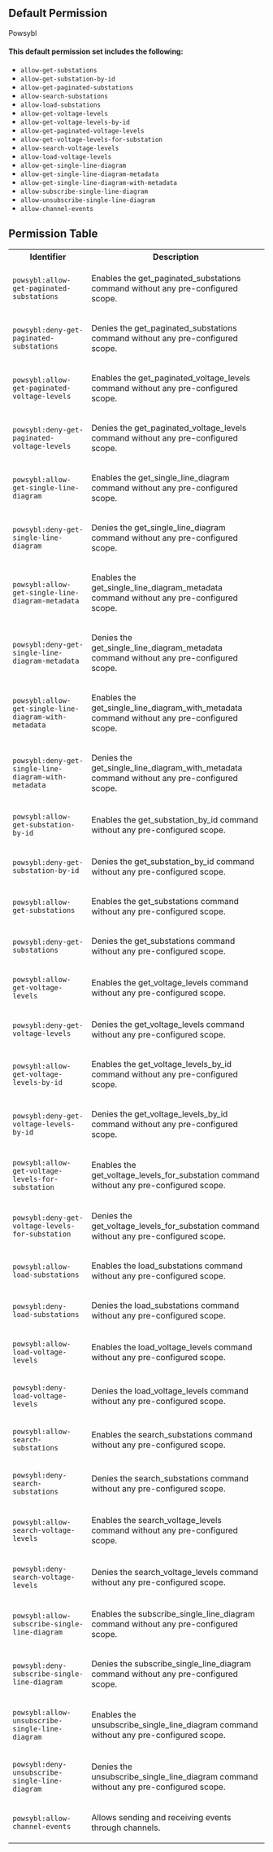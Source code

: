 ## Default Permission

Powsybl

#### This default permission set includes the following:

- `allow-get-substations`
- `allow-get-substation-by-id`
- `allow-get-paginated-substations`
- `allow-search-substations`
- `allow-load-substations`
- `allow-get-voltage-levels`
- `allow-get-voltage-levels-by-id`
- `allow-get-paginated-voltage-levels`
- `allow-get-voltage-levels-for-substation`
- `allow-search-voltage-levels`
- `allow-load-voltage-levels`
- `allow-get-single-line-diagram`
- `allow-get-single-line-diagram-metadata`
- `allow-get-single-line-diagram-with-metadata`
- `allow-subscribe-single-line-diagram`
- `allow-unsubscribe-single-line-diagram`
- `allow-channel-events`

## Permission Table

<table>
<tr>
<th>Identifier</th>
<th>Description</th>
</tr>


<tr>
<td>

`powsybl:allow-get-paginated-substations`

</td>
<td>

Enables the get_paginated_substations command without any pre-configured scope.

</td>
</tr>

<tr>
<td>

`powsybl:deny-get-paginated-substations`

</td>
<td>

Denies the get_paginated_substations command without any pre-configured scope.

</td>
</tr>

<tr>
<td>

`powsybl:allow-get-paginated-voltage-levels`

</td>
<td>

Enables the get_paginated_voltage_levels command without any pre-configured scope.

</td>
</tr>

<tr>
<td>

`powsybl:deny-get-paginated-voltage-levels`

</td>
<td>

Denies the get_paginated_voltage_levels command without any pre-configured scope.

</td>
</tr>

<tr>
<td>

`powsybl:allow-get-single-line-diagram`

</td>
<td>

Enables the get_single_line_diagram command without any pre-configured scope.

</td>
</tr>

<tr>
<td>

`powsybl:deny-get-single-line-diagram`

</td>
<td>

Denies the get_single_line_diagram command without any pre-configured scope.

</td>
</tr>

<tr>
<td>

`powsybl:allow-get-single-line-diagram-metadata`

</td>
<td>

Enables the get_single_line_diagram_metadata command without any pre-configured scope.

</td>
</tr>

<tr>
<td>

`powsybl:deny-get-single-line-diagram-metadata`

</td>
<td>

Denies the get_single_line_diagram_metadata command without any pre-configured scope.

</td>
</tr>

<tr>
<td>

`powsybl:allow-get-single-line-diagram-with-metadata`

</td>
<td>

Enables the get_single_line_diagram_with_metadata command without any pre-configured scope.

</td>
</tr>

<tr>
<td>

`powsybl:deny-get-single-line-diagram-with-metadata`

</td>
<td>

Denies the get_single_line_diagram_with_metadata command without any pre-configured scope.

</td>
</tr>

<tr>
<td>

`powsybl:allow-get-substation-by-id`

</td>
<td>

Enables the get_substation_by_id command without any pre-configured scope.

</td>
</tr>

<tr>
<td>

`powsybl:deny-get-substation-by-id`

</td>
<td>

Denies the get_substation_by_id command without any pre-configured scope.

</td>
</tr>

<tr>
<td>

`powsybl:allow-get-substations`

</td>
<td>

Enables the get_substations command without any pre-configured scope.

</td>
</tr>

<tr>
<td>

`powsybl:deny-get-substations`

</td>
<td>

Denies the get_substations command without any pre-configured scope.

</td>
</tr>

<tr>
<td>

`powsybl:allow-get-voltage-levels`

</td>
<td>

Enables the get_voltage_levels command without any pre-configured scope.

</td>
</tr>

<tr>
<td>

`powsybl:deny-get-voltage-levels`

</td>
<td>

Denies the get_voltage_levels command without any pre-configured scope.

</td>
</tr>

<tr>
<td>

`powsybl:allow-get-voltage-levels-by-id`

</td>
<td>

Enables the get_voltage_levels_by_id command without any pre-configured scope.

</td>
</tr>

<tr>
<td>

`powsybl:deny-get-voltage-levels-by-id`

</td>
<td>

Denies the get_voltage_levels_by_id command without any pre-configured scope.

</td>
</tr>

<tr>
<td>

`powsybl:allow-get-voltage-levels-for-substation`

</td>
<td>

Enables the get_voltage_levels_for_substation command without any pre-configured scope.

</td>
</tr>

<tr>
<td>

`powsybl:deny-get-voltage-levels-for-substation`

</td>
<td>

Denies the get_voltage_levels_for_substation command without any pre-configured scope.

</td>
</tr>

<tr>
<td>

`powsybl:allow-load-substations`

</td>
<td>

Enables the load_substations command without any pre-configured scope.

</td>
</tr>

<tr>
<td>

`powsybl:deny-load-substations`

</td>
<td>

Denies the load_substations command without any pre-configured scope.

</td>
</tr>

<tr>
<td>

`powsybl:allow-load-voltage-levels`

</td>
<td>

Enables the load_voltage_levels command without any pre-configured scope.

</td>
</tr>

<tr>
<td>

`powsybl:deny-load-voltage-levels`

</td>
<td>

Denies the load_voltage_levels command without any pre-configured scope.

</td>
</tr>

<tr>
<td>

`powsybl:allow-search-substations`

</td>
<td>

Enables the search_substations command without any pre-configured scope.

</td>
</tr>

<tr>
<td>

`powsybl:deny-search-substations`

</td>
<td>

Denies the search_substations command without any pre-configured scope.

</td>
</tr>

<tr>
<td>

`powsybl:allow-search-voltage-levels`

</td>
<td>

Enables the search_voltage_levels command without any pre-configured scope.

</td>
</tr>

<tr>
<td>

`powsybl:deny-search-voltage-levels`

</td>
<td>

Denies the search_voltage_levels command without any pre-configured scope.

</td>
</tr>

<tr>
<td>

`powsybl:allow-subscribe-single-line-diagram`

</td>
<td>

Enables the subscribe_single_line_diagram command without any pre-configured scope.

</td>
</tr>

<tr>
<td>

`powsybl:deny-subscribe-single-line-diagram`

</td>
<td>

Denies the subscribe_single_line_diagram command without any pre-configured scope.

</td>
</tr>

<tr>
<td>

`powsybl:allow-unsubscribe-single-line-diagram`

</td>
<td>

Enables the unsubscribe_single_line_diagram command without any pre-configured scope.

</td>
</tr>

<tr>
<td>

`powsybl:deny-unsubscribe-single-line-diagram`

</td>
<td>

Denies the unsubscribe_single_line_diagram command without any pre-configured scope.

</td>
</tr>

<tr>
<td>

`powsybl:allow-channel-events`

</td>
<td>

Allows sending and receiving events through channels.

</td>
</tr>
</table>

